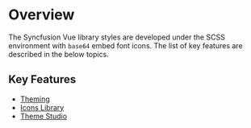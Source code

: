 # Overview

The Syncfusion Vue library styles are developed under the SCSS environment with `base64` embed font icons. The list of key features are described in the below topics.

## Key Features

* [Theming](./theme/)
* [Icons Library](./icons/)
* [Theme Studio](./theme-studio/)

